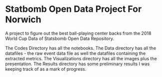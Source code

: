 # Statbomb Open Data Project For Norwich

A project to figure out the best ball-playing center backs from the 2018 World Cup Data of Statsbomb Open Data Repository.

The Codes Directory has all the notebooks. The Data directory has all the datafiles - the raw event data file as well the datafiles containing the extracted metrics. The Visualizations directory has all the images plus the presentation. The Results directory has some preliminary results I was keeping track of as a mark of progress. 
